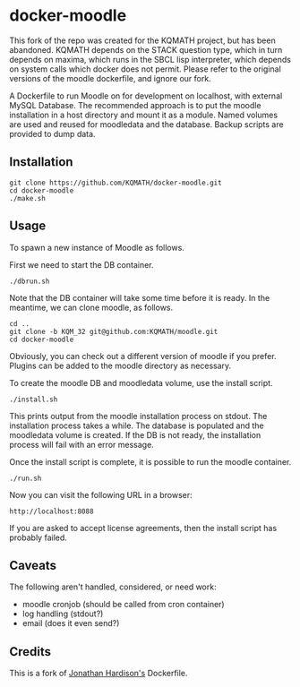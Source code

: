 docker-moodle
=============

This fork of the repo was created for the KQMATH project, 
but has been abandoned.  KQMATH depends on the STACK question
type, which in turn depends on maxima, which runs in the SBCL
lisp interpreter, which depends on system calls which docker
does not permit. Please refer to the original versions of
the moodle dockerfile, and ignore our fork.

A Dockerfile to run Moodle on for development on localhost,
with external MySQL Database.  The recommended approach is
to put the moodle installation in a host directory and
mount it as a module.  Named volumes are used and reused
for moodledata and the database. Backup scripts are provided 
to dump data.

## Installation

```
git clone https://github.com/KQMATH/docker-moodle.git
cd docker-moodle
./make.sh
```

## Usage

To spawn a new instance of Moodle as follows.

First we need to start the DB container.

```
./dbrun.sh
```

Note that the DB container will take some time before it is ready.
In the meantime, we can clone moodle, as follows.

```
cd ..
git clone -b KQM_32 git@github.com:KQMATH/moodle.git
cd docker-moodle
```
Obviously, you can check out a different version of moodle if you prefer.
Plugins can be added to the moodle directory as necessary.

To create the moodle DB and moodledata volume, use the install script.

```
./install.sh
```

This prints output from the moodle installation process on stdout.
The installation process takes a while.
The database is populated and the moodledata volume is created.
If the DB is not ready, the installation process will fail with 
an error message.

Once the install script is complete, it is possible to run the
moodle container.

```
./run.sh
```

Now you can visit the following URL in a browser:

```
http://localhost:8088
```

If you are asked to accept license agreements,
then the install script has probably failed.

## Caveats
The following aren't handled, considered, or need work: 
* moodle cronjob (should be called from cron container)
* log handling (stdout?)
* email (does it even send?)

## Credits

This is a fork of [Jonathan Hardison's](https://github.com/jmhardison/docker-moodle) Dockerfile.
